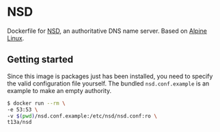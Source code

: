 # NSD

Dockerfile for [NSD](https://www.nlnetlabs.nl/nsd/), an authoritative DNS name server. Based on [Alpine Linux](https://alpinelinux.org/).

## Getting started

Since this image is packages just has been installed, you need to specify the valid configuration file yourself. The bundled `nsd.conf.example` is an example to make an empty authority.

```sh
$ docker run --rm \
-e 53:53 \
-v $(pwd)/nsd.conf.example:/etc/nsd/nsd.conf:ro \
t13a/nsd
```

